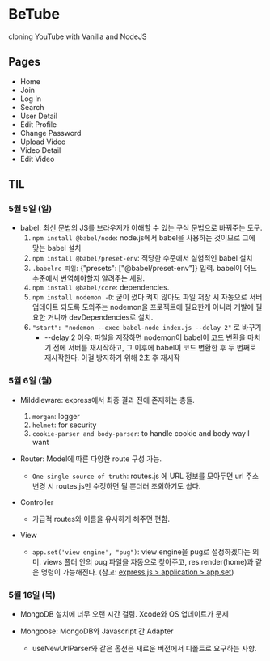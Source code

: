 # BeTube

cloning YouTube with Vanilla and NodeJS

## Pages

-   Home
-   Join
-   Log In
-   Search
-   User Detail
-   Edit Profile
-   Change Password
-   Upload Video
-   Video Detail
-   Edit Video

## TIL

### 5월 5일 (일)

-   babel: 최신 문법의 JS를 브라우저가 이해할 수 있는 구식 문법으로 바꿔주는 도구.
    1. `npm install @babel/node`: node.js에서 babel을 사용하는 것이므로 그에 맞는 babel 설치
    2. `npm install @babel/preset-env`: 적당한 수준에서 실험적인 babel 설치
    3. `.babelrc 파일`: {"presets": ["@babel/preset-env"]} 입력. babel이 어느 수준에서 번역해야할지 알려주는 세팅.
    4. `npm install @babel/core`: dependencies.
    5. `npm install nodemon -D`: 굳이 껐다 켜지 않아도 파일 저장 시 자동으로 서버 업데이트 되도록 도와주는 nodemon을 프로젝트에 필요한게 아니라 개발에 필요한 거니까 devDependencies로 설치.
    6. `"start": "nodemon --exec babel-node index.js --delay 2"` 로 바꾸기
        - --delay 2 이유: 파일을 저장하면 nodemon이 babel이 코드 변환을 마치기 전에 서버를 재시작하고, 그 이후에 babel이 코드 변환한 후 두 번째로 재시작한다. 이걸 방지하기 위해 2초 후 재시작

### 5월 6일 (월)

-   Milddleware: express에서 최종 결과 전에 존재하는 층들.

    1. `morgan`: logger
    2. `helmet`: for security
    3. `cookie-parser and body-parser`: to handle cookie and body way I want

-   Router: Model에 따른 다양한 route 구성 가능.

    -   `One single source of truth`: routes.js 에 URL 정보를 모아두면 url 주소 변경 시 routes.js만 수정하면 될 뿐더러 조회하기도 쉽다.

-   Controller

    -   가급적 routes와 이름을 유사하게 해주면 편함.

-   View
    -   `app.set('view engine', "pug")`: view engine을 pug로 설정하겠다는 의미. views 폴더 안의 pug 파일을 자동으로 찾아주고, res.render(home)과 같은 명령이 가능해진다. (참고: [express.js > application > app.set](http://expressjs.com/en/api.html#app.set))

### 5월 16일 (목)

-   MongoDB 설치에 너무 오랜 시간 걸림. Xcode와 OS 업데이트가 문제

*   Mongoose: MongoDB와 Javascript 간 Adapter

    -   useNewUrlParser와 같은 옵션은 새로운 버전에서 디폴트로 요구하는 사항.
